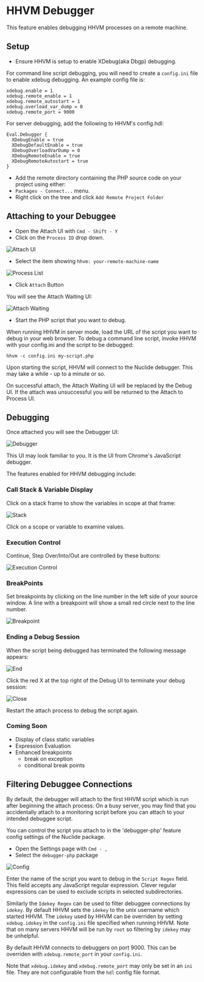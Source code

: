 # HHVM Debugger

This feature enables debugging HHVM processes on a remote machine.

## Setup

- Ensure HHVM is setup to enable XDebug(aka Dbgp) debugging.

For command line script debugging, you will need to create a `config.ini` file to enable xdebug debugging.
An example config file is:

    xdebug.enable = 1
    xdebug.remote_enable = 1
    xdebug.remote_autostart = 1
    xdebug.overload_var_dump = 0
    xdebug.remote_port = 9000

For server debugging, add the following to HHVM's config.hdl:

    Eval.Debugger {
      XDebugEnable = true
      XDebugDefaultEnable = true
      XDebugOverloadVarDump = 0
      XDebugRemoteEnable = true
      XDebugRemoteAutostart = true
    }

- Add the remote directory containing the PHP source code on your project using either:
 - `Packages - Connect...` menu.
 - Right click on the tree and click `Add Remote Project Folder`

## Attaching to your Debuggee

- Open the Attach UI with `Cmd - Shift - Y`
- Click on the `Process ID` drop down.

![Attach UI](./images/Attach.png)

- Select the item showing `hhvm: your-remote-machine-name`

![Process List](./images/ProcessList.png)

- Click `Attach` Button

You will see the Attach Waiting UI:

![Attach Waiting](./images/AttachWaiting.png)

- Start the PHP script that you want to debug.

When running HHVM in server mode, load the URL of the script you want to debug in your web browser.
To debug a command line script, invoke HHVM with your config.ini and the script to be debugged:

    hhvm -c config.ini my-script.php

Upon starting the script, HHVM will connect to the Nuclide debugger. This may take a while - up to a minute or so.

On successful attach, the Attach Waiting UI will be replaced by the Debug UI. If the attach was unsuccessful you will be returned to the Attach to Process UI.

## Debugging

Once attached you will see the Debugger UI:

![Debugger](./images/Debugger.png)

This UI may look familiar to you. It is the UI from Chrome's JavaScript debugger.

The features enabled for HHVM debugging include:

### Call Stack & Variable Display

Click on a stack frame to show the variables in scope at that frame:

![Stack](./images/Stack.png)

Click on a scope or variable to examine values.

### Execution Control

Continue, Step Over/Into/Out are controlled by these buttons:

![Execution Control](./images/ExecControl.png)

### BreakPoints

Set breakpoints by clicking on the line number in the left side of your source window.
A line with a breakpoint will show a small red circle next to the line number.

![Breakpoint](./images/Breakpoint.png)

### Ending a Debug Session

When the script being debugged has terminated the following message appears:

![End](./images/DebugEnd.png)

Click the red X at the top right of the Debug UI to terminate your debug session:

![Close](./images/Close.png)

Restart the attach process to debug the script again.

### Coming Soon

- Display of class static variables
- Expression Evaluation
- Enhanced breakpoints
  - break on exception
  - conditional break points

## Filtering Debuggee Connections

By default, the debugger will attach to the first HHVM script which is run after beginning the
attach process. On a busy server, you may find that you accidentally attach to a monitoring
script before you can attach to your intended debuggee script.

You can control the script you attach to in the 'debugger-php' feature config settings of the
Nuclide package.

- Open the Settings page with `Cmd - ,`
- Select the `debugger-php` package

![Config](./images/Config.png)

Enter the name of the script you want to debug in the `Script Regex` field. This field accepts
any JavaScript regular expression. Clever regular expressions can be used to exclude scripts in
selected subdirectories.

Similarly the `Idekey Regex` can be used to filter debuggee connections by `idekey`. By
default HHVM sets the `idekey` to the unix username which started HHVM. The `idekey` used by HHVM can
be overriden by setting `xdebug.idekey` in the `config.ini` file specified when running HHVM.
Note that on many servers HHVM will be run by `root` so filtering by `idekey` may be unhelpful.

By default HHVM connects to debuggers on port 9000. This can be overriden with `xdebug.remote_port`
in your `config.ini`.

Note that `xdebug.idekey` and `xdebug.remote_port` may only be set in an `ini` file. They are
not configurable from the `hdl` config file format.
